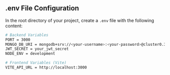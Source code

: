 ## .env File Configuration

In the root directory of your project, create a `.env` file with the following content:

```bash
# Backend Variables
PORT = 3000
MONGO_DB_URI = mongodb+srv://<your-username>:<your-password>@cluster0.3bxz1.mongodb.net/<your-database>?retryWrites=true&w=majority&appName=Cluster0
JWT_SECRET = your_jwt_secret
NODE_ENV = development

# Frontend Variables (Vite)
VITE_API_URL = http://localhost:3000
